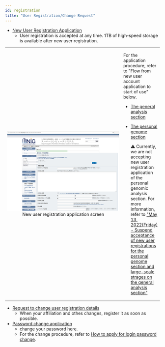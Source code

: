 ```yaml
---
id: registration
title: "User Registration/Change Request"
---
```



- [New User Registration Application](https://sc2.ddbj.nig.ac.jp/index.php/ja-new-application)
    - User registration is accepted at any time. 1TB of high-speed storage is available after new user registration.

<table>
<tr>
<td width="400" align="center">

![](registration.png)
New user registration application screen
</td>
<td valign="top">
<p>For the application procedure, refer to "Flow from new user account application to start of use" below.</p>
<ul>
  <li><a href="https://sc.ddbj.nig.ac.jp/general_analysis_division/ga_application#%E3%83%A6%E3%83%BC%E3%82%B6%E3%83%BC%E3%82%A2%E3%82%AB%E3%82%A6%E3%83%B3%E3%83%88%E7%94%B3%E8%AB%8B%E3%81%8B%E3%82%89%E5%88%A9%E7%94%A8%E9%96%8B%E5%A7%8B%E3%81%BE%E3%81%A7%E3%81%AE%E6%B5%81%E3%82%8C">The general analysis section</a></li>
</ul>
<ul>
  <li><a href="https://sc.ddbj.nig.ac.jp/personal_genome_division/pg_application#%E3%83%A6%E3%83%BC%E3%82%B6%E3%83%BC%E3%82%A2%E3%82%AB%E3%82%A6%E3%83%B3%E3%83%88%E7%94%B3%E8%AB%8B%E3%81%8B%E3%82%89%E5%88%A9%E7%94%A8%E9%96%8B%E5%A7%8B%E3%81%BE%E3%81%A7%E3%81%AE%E6%B5%81%E3%82%8C">The personal genome section</a>
  <p>&#x26A0;  Currently, we are not accepting new user registration application of the personal genomic analysis section. For more information, refer to <a href="https://sc.ddbj.nig.ac.jp/en/blog/2022-05-13-suspension-of-applications">"May 13, 2022(Friday) - Suspend acceptance of new user registrations for the personal genome section and large-scale strages on the general analysis section"</a></p>
  </li>
</ul>
</td>
</tr>
</table>

- [Request to change user registration details](https://sc2.ddbj.nig.ac.jp/index.php/ja-application-mod)
    - When your affiliation and othes changes, register it as soon as possible.
- [Password change application](https://sc2.ddbj.nig.ac.jp/index.php/ja-change-passwd-application-sc)
    - change your password here.
    - For the change procedure, refer to [How to apply for login password change](/application/change_loginpwd).
    